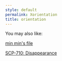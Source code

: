 ```yaml
---
style: default
permalink: Xorientation
title: orientation
---
```

You may also like:

[min min's file](http://scp-wiki.net/min-min)

[SCP-710: Disappearance](http://scp-wiki.net/scp-710)

